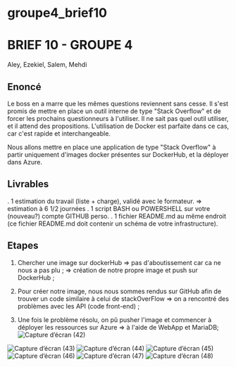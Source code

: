# groupe4_brief10
# BRIEF 10 - GROUPE 4
Aley, Ezekiel, Salem, Mehdi

## Enoncé

Le boss en a marre que les mêmes questions reviennent sans cesse. Il s'est promis de mettre en place un outil interne de type "Stack Overflow" et de forcer les prochains questionneurs à l'utiliser.
Il ne sait pas quel outil utiliser, et il attend des propositions. L'utilisation de Docker est parfaite dans ce cas, car c'est rapide et interchangeable.

Nous allons mettre en place une application de type "Stack Overflow" à partir uniquement d'images docker présentes sur DockerHub, et la déployer dans Azure.


## Livrables
. 1 estimation du travail (liste + charge), validé avec le formateur.
⇒ estimation à 6 1/2 journées
. 1 script BASH ou POWERSHELL sur votre (nouveau?) compte GITHUB perso. 
. 1 fichier README.md au même endroit (ce fichier README.md doit contenir un schéma de votre infrastructure).


## Etapes

 1. Chercher une image sur dockerHub
⇒ pas d'aboutissement car ca ne nous a pas plu ;
⇒ création de notre propre image et push sur DockerHub ;

 2. Pour créer notre image, nous nous sommes rendus sur GitHub afin de trouver un code similaire à celui de stackOverFlow
 ⇒ on a rencontré des problèmes avec les API (code front-end) ;
 
 3. Une fois le problème résolu, on pû pusher l'image et commencer à déployer les ressources sur Azure 
 ⇒ à l'aide de WebApp et MariaDB;![Capture d’écran (42)](https://user-images.githubusercontent.com/110231576/189657345-0eb09987-145d-47b8-9261-b48bb5e49803.png)

 ![Capture d’écran (43)](https://user-images.githubusercontent.com/110231576/189657383-e092aae4-760e-4058-ac90-ca3d2dcb3be3.png)
![Capture d’écran (44)](https://user-images.githubusercontent.com/110231576/189657386-8788c2db-5811-4fb4-a0ea-04b59cdbf1fd.png)
![Capture d’écran (45)](https://user-images.githubusercontent.com/110231576/189657389-a921a069-84d8-40ea-9e93-2307e23f03af.png)
![Capture d’écran (46)](https://user-images.githubusercontent.com/110231576/189657392-17940bfe-2daf-4644-8e3f-6f53b7d3d466.png)
![Capture d’écran (47)](https://user-images.githubusercontent.com/110231576/189657394-82168e70-9127-4bfd-bc3e-2dc0d09e38f9.png)
![Capture d’écran (48)](https://user-images.githubusercontent.com/110231576/189657396-89ad55e6-38a2-4d94-b4e9-7716f5e3064c.png)

